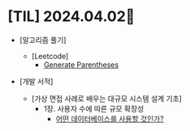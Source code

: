 # [TIL] 2024.04.02📒

  * [알고리즘 풀기]
    * [Leetcode]
      * [Generate Parentheses](https://github.com/elephant97/Algorithm/blob/main/Leetcode/Java/Medium/Generate%20Parentheses.java)

  * [개발 서적]
    * [가상 면접 사례로 배우는 대규모 시스템 설계 기초]
      * 1장. 사용자 수에 따른 규모 확장성
        * [어떤 데이터베이스를 사용할 것인가?](https://github.com/elephant97/TIL/blob/main/Study/Book/%EA%B0%80%EC%83%81%20%EB%A9%B4%EC%A0%91%20%EC%82%AC%EB%A1%80%EB%A1%9C%20%EB%B0%B0%EC%9A%B0%EB%8A%94%20%EB%8C%80%EA%B7%9C%EB%AA%A8%20%EC%84%A4%EA%B3%84%20%EC%8B%9C%EC%8A%A4%ED%85%9C%20%EA%B8%B0%EC%B4%88-1/%EC%96%B4%EB%96%A4%20%EB%8D%B0%EC%9D%B4%ED%84%B0%EB%B2%A0%EC%9D%B4%EC%8A%A4%EB%A5%BC%20%EC%82%AC%EC%9A%A9%ED%95%A0%20%EA%B2%83%EC%9D%B8%EA%B0%80.md)
